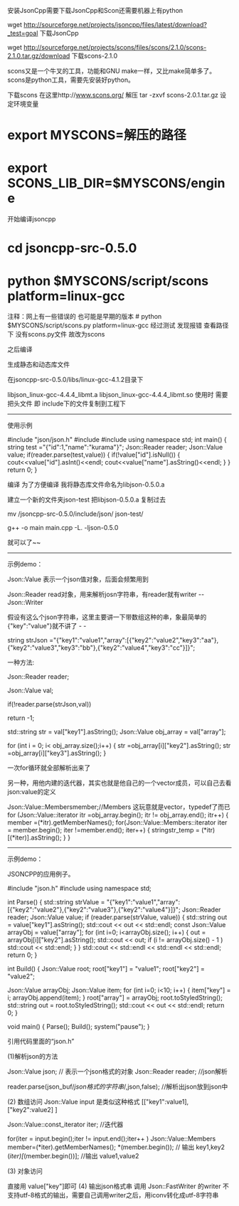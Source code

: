 安装JsonCpp需要下载JsonCpp和Scon还需要机器上有python

wget http://sourceforge.net/projects/jsoncpp/files/latest/download?_test=goal          下载JsonCpp

wget http://sourceforge.net/projects/scons/files/scons/2.1.0/scons-2.1.0.tar.gz/download     下载scons-2.1.0

scons又是一个牛叉的工具，功能和GNU make一样，又比make简单多了。scons是python工具，需要先安装好python。

 

下载scons 在这里http://www.scons.org/
解压  tar -zxvf scons-2.0.1.tar.gz
设定环境变量 
# export MYSCONS=解压的路径

# export SCONS_LIB_DIR=$MYSCONS/engine

  

开始编译jsoncpp
# cd jsoncpp-src-0.5.0 
# python $MYSCONS/script/scons platform=linux-gcc

注释：网上有一些错误的 也可能是早期的版本   # python $MYSCONS/script/scons.py platform=linux-gcc
经过测试 发现报错 查看路径下 没有scons.py文件 故改为scons

之后编译

生成静态和动态库文件

在jsoncpp-src-0.5.0/libs/linux-gcc-4.1.2目录下

libjson_linux-gcc-4.4.4_libmt.a
libjson_linux-gcc-4.4.4_libmt.so
使用时 需要把头文件 即 include下的文件复制到工程下

-------------------------------------------------

使用示例

#include "json/json.h"
#include <string>
#include <iostream>
using namespace std;
int main()
{
 string test ="{\"id\":1,\"name\":\"kurama\"}";
 Json::Reader reader;
 Json::Value value;
 if(reader.parse(test,value))
 {
  if(!value["id"].isNull())
  {
   cout<<value["id"].asInt()<<endl;
   cout<<value["name"].asString()<<endl;
  }
 }
 return 0;
}

编译 为了方便编译 我将静态库文件命名为libjson-0.5.0.a

建立一个新的文件夹json-test  把libjson-0.5.0.a 复制过去

mv  /jsoncpp-src-0.5.0/include/json/    json-test/


g++ -o main main.cpp -L. -ljson-0.5.0 

就可以了~~

-------------------------------------------------------------------------------

示例demo：

Json::Value 表示一个json值对象，后面会频繁用到

Json::Reader read对象，用来解析josn字符串，有reader就有writer --Json::Writer

假设有这么个json字符串，这里主要讲一下带数组这种的串，象最简单的{"key":"value"}就不讲了 - -

string strJson ="{\"key1\":\"value1\",\"array\":[{\"key2\":\"value2\",\"key3\":\"aa\"},{\"key2\":\"value3\",\"key3\":\"bb\"},{\"key2\":\"value4\",\"key3\":\"cc\"}]}";

一种方法:

Json::Reader reader;

Json::Value val;

if(!reader.parse(strJson,val))

return -1;

std::string str = val["key1"].asString();
Json::Value obj_array = val["array"];

for (int i = 0; i< obj_array.size();i++)
{
  str =obj_array[i]["key2"].asString();
  str =obj_array[i]["key3"].asString();
}

一次for循环就全部解析出来了

另一种，用他内建的迭代器，其实也就是他自己的一个vector<string>成员，可以自己去看json:value的定义

Json::Value::Membersmember;//Members  这玩意就是vector<string>，typedef了而已
 for (Json::Value::iterator itr =obj_array.begin(); itr != obj_array.end(); itr++)
 {
  member =(*itr).getMemberNames();
  for(Json::Value::Members::iterator iter = member.begin(); iter !=member.end(); iter++)
  {
   stringstr_temp = (*itr)[(*iter)].asString();
  }
 }

-------------------------------------------------------------

示例demo：

JSONCPP的应用例子。

#include "json.h"
#include <string>
using namespace std;

int Parse()
{
 std::string strValue = "{\"key1\":\"value1\",\"array\":[{\"key2\":\"value2\"},{\"key2\":\"value3\"},{\"key2\":\"value4\"}]}";
 Json::Reader reader;
 Json::Value value;
 if (reader.parse(strValue, value))
 {
  std::string out = value["key1"].asString();
  std::cout << out << std::endl;
  const Json::Value arrayObj = value["array"];
  for (int i=0; i<arrayObj.size(); i++)
  {
   out = arrayObj[i]["key2"].asString();
   std::cout << out;
   if (i != arrayObj.size() - 1 )
   std::cout << std::endl;
  }
 }
 std::cout << std::endl << std::endl << std::endl;
 return 0;
}

int Build()
{
 Json::Value root;
 root["key1"] = "value1";
 root["key2"] = "value2";

 Json::Value arrayObj;
 Json::Value item;
 for (int i=0; i<10; i++)
 {
  item["key"] = i;
  arrayObj.append(item);
 }
 root["array"] = arrayObj;
 root.toStyledString();
 std::string out = root.toStyledString();
 std::cout << out << std::endl;
 return 0;
}


void main()
{
 Parse();
 Build();
 system("pause");
}

 

 

 

 

 

引用代码里面的“json.h”


(1)解析json的方法


Json::Value json;     // 表示一个json格式的对象
Json::Reader reader;     //json解析


reader.parse(json_buf/*json格式的字符串*/,json,false);     //解析出json放到json中




(2) 数组访问
Json::Value input 是类似这种格式
[["key1":value1],["key2":value2] ]


Json::Value::const_iterator iter;          //迭代器


for(iter = input.begin();iter != input.end();iter++ )
      Json::Value::Members member=(*iter).getMemberNames();
      *(member.begin());          // 输出 key1,key2
     (*iter)[*(member.begin())];     //输出 value1,value2


(3) 对象访问


直接用 value["key"]即可
(4) 输出json格式串
调用 Json::FastWriter 的writer
不支持utf-8格式的输出，需要自己调用writer之后，用iconv转化成utf-8字符串


